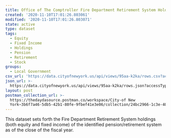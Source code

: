 ```yaml
---
title: Office of The Comptroller Fire Department Retirement System Holdings Data
created: '2020-11-10T17:01:26.803061'
modified: '2020-11-10T17:01:26.803071'
state: active
type: dataset
tags:
  - Equity
  - Fixed Income
  - Holdings
  - Pension
  - Retirement
  - Stock
groups:
  - Local Government
csv_url: 'https://data.cityofnewyork.us/api/views/95aa-k2ka/rows.csv?accessType=DOWNLOAD'
json_url: >-
  https://data.cityofnewyork.us/api/views/95aa-k2ka/rows.json?accessType=DOWNLOAD
layout: post
postman_collection_url: >-
  https://thedaydasource.postman.co/workspace/City-of New
  York~3b6f7a46-5db5-42b1-80fe-9fbef41e3e06/collection/24bc2966-1c3e-40fd-9659-eff4384304db
---
```

This dataset sets forth the Fire Department Retirement System holdings (both equity and fixed income) of the identified pension/retirement system as of the close of the fiscal year.
